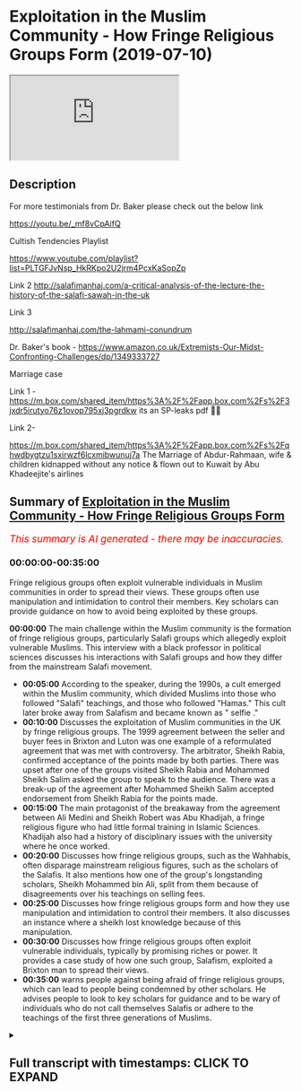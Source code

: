 # Exploitation in the Muslim Community -  How Fringe Religious Groups Form (2019-07-10)

<iframe loading='lazy' allow='autoplay' src='https://www.youtube.com/embed/MR4FfRtOACg'></iframe>

## Description

For more testimonials from Dr. Baker please check out the below link

<https://youtu.be/_mf8vCpAifQ>

Cultish Tendencies Playlist

<https://www.youtube.com/playlist?list=PLTGFJvNsp_HkRKpo2U2jrm4PcxKaSopZp>

Link 2
<http://salafimanhaj.com/a-critical-analysis-of-the-lecture-the-history-of-the-salafi-sawah-in-the-uk>

Link 3

<http://salafimanhaj.com/the-lahmami-conundrum>

Dr. Baker's book - <https://www.amazon.co.uk/Extremists-Our-Midst-Confronting-Challenges/dp/1349333727>

Marriage case

Link 1 - <https://m.box.com/shared_item/https%3A%2F%2Fapp.box.com%2Fs%2F3jxdr5irutyo76z1ovop795xj3pgrdkw>  its an SP-leaks pdf 👍🏾

Link 2-

<https://m.box.com/shared_item/https%3A%2F%2Fapp.box.com%2Fs%2Fqhwdbygtzu1sxirwzf6lcxmibwunuj7a>
The Marriage of Abdur-Rahmaan, wife & children kidnapped without any notice & flown out to Kuwait by Abu Khadeejite's airlines

## Summary of [Exploitation in the Muslim Community - How Fringe Religious Groups Form](https://www.youtube.com/watch?v=MR4FfRtOACg)

*<span style="color:red; font-size:125%">This summary is AI generated - there may be inaccuracies</span>. [](/)*

### <a onclick="modifyYTiframeseektime('0')">00:00:00-00:35:00</a>

Fringe religious groups often exploit vulnerable individuals in Muslim communities in order to spread their views. These groups often use manipulation and intimidation to control their members. Key scholars can provide guidance on how to avoid being exploited by these groups.

**<a onclick="modifyYTiframeseektime('0')">00:00:00</a>** The main challenge within the Muslim community is the formation of fringe religious groups, particularly Salafi groups which allegedly exploit vulnerable Muslims. This interview with a black professor in political sciences discusses his interactions with Salafi groups and how they differ from the mainstream Salafi movement.

* **<a onclick="modifyYTiframeseektime('300')">00:05:00</a>** According to the speaker, during the 1990s, a cult emerged within the Muslim community, which divided Muslims into those who followed "Salafi" teachings, and those who followed "Hamas." This cult later broke away from Salafism and became known as " selfie ."
* **<a onclick="modifyYTiframeseektime('600')">00:10:00</a>** Discusses the exploitation of Muslim communities in the UK by fringe religious groups. The 1999 agreement between the seller and buyer fees in Brixton and Luton was one example of a reformulated agreement that was met with controversy. The arbitrator, Sheikh Rabia, confirmed acceptance of the points made by both parties. There was upset after one of the groups visited Sheikh Rabia and Mohammed Sheikh Salim asked the group to speak to the audience. There was a break-up of the agreement after Mohammed Sheikh Salim accepted endorsement from Sheikh Rabia for the points made.
* **<a onclick="modifyYTiframeseektime('900')">00:15:00</a>** The main protagonist of the breakaway from the agreement between Ali Medini and Sheikh Robert was Abu Khadijah, a fringe religious figure who had little formal training in Islamic Sciences. Khadijah also had a history of disciplinary issues with the university where he once worked.
* **<a onclick="modifyYTiframeseektime('1200')">00:20:00</a>** Discusses how fringe religious groups, such as the Wahhabis, often disparage mainstream religious figures, such as the scholars of the Salafis. It also mentions how one of the group's longstanding scholars, Sheikh Mohammed bin Ali, split from them because of disagreements over his teachings on selling fees.
* **<a onclick="modifyYTiframeseektime('1500')">00:25:00</a>** Discusses how fringe religious groups form and how they use manipulation and intimidation to control their members. It also discusses an instance where a sheikh lost knowledge because of this manipulation.
* **<a onclick="modifyYTiframeseektime('1800')">00:30:00</a>** Discusses how fringe religious groups often exploit vulnerable individuals, typically by promising riches or power. It provides a case study of how one such group, Salafism, exploited a Brixton man to spread their views.
* **<a onclick="modifyYTiframeseektime('2100')">00:35:00</a>** warns people against being afraid of fringe religious groups, which can lead to people being condemned by other scholars. He advises people to look to key scholars for guidance and to be wary of individuals who do not call themselves Salafis or adhere to the teachings of the first three generations of Muslims.

<details><summary><h2>Full transcript with timestamps: CLICK TO EXPAND</h2></summary>

<a onclick="modifyYTiframeseektime('2')">0:00:02</a> assalamu aleikum wa rahmatullah wa  
<a onclick="modifyYTiframeseektime('4')">0:00:04</a> barakato  
<a onclick="modifyYTiframeseektime('7')">0:00:07</a> group Group ISM and sectarianism is one  
<a onclick="modifyYTiframeseektime('11')">0:00:11</a> of the main challenges within the Muslim  
<a onclick="modifyYTiframeseektime('13')">0:00:13</a> community the Quran says what awesome  
<a onclick="modifyYTiframeseektime('16')">0:00:16</a> will be happened in Lehi Jemmy annual a  
<a onclick="modifyYTiframeseektime('18')">0:00:18</a> tough arauco hold tight to the Rope of  
<a onclick="modifyYTiframeseektime('21')">0:00:21</a> Allah and do not become disunited one of  
<a onclick="modifyYTiframeseektime('26')">0:00:26</a> the main groups that facilitates a  
<a onclick="modifyYTiframeseektime('32')">0:00:32</a> disunity is the Salafi publications this  
<a onclick="modifyYTiframeseektime('37')">0:00:37</a> is at least the allegation we'll be  
<a onclick="modifyYTiframeseektime('39')">0:00:39</a> talking about this and more things which  
<a onclick="modifyYTiframeseektime('42')">0:00:42</a> are quite severe today with dr. Hopp  
<a onclick="modifyYTiframeseektime('46')">0:00:46</a> Quebec Abdul Haq Baker dr. Abdul Haq  
<a onclick="modifyYTiframeseektime('50')">0:00:50</a> Baker is a professor in political  
<a onclick="modifyYTiframeseektime('52')">0:00:52</a> sciences who has published a book on  
<a onclick="modifyYTiframeseektime('56')">0:00:56</a> extremism and is notable in the  
<a onclick="modifyYTiframeseektime('60')">0:01:00</a> community he will be shedding light on  
<a onclick="modifyYTiframeseektime('63')">0:01:03</a> his interactions with this group the  
<a onclick="modifyYTiframeseektime('66')">0:01:06</a> subgroup that claim to be Salafi and as  
<a onclick="modifyYTiframeseektime('69')">0:01:09</a> a result of that claim consider other  
<a onclick="modifyYTiframeseektime('74')">0:01:14</a> people other Muslims to be innovators  
<a onclick="modifyYTiframeseektime('76')">0:01:16</a> and treat them with a high level of  
<a onclick="modifyYTiframeseektime('78')">0:01:18</a> disrespect what will be unraveled in  
<a onclick="modifyYTiframeseektime('81')">0:01:21</a> this discussion is some frankly quite  
<a onclick="modifyYTiframeseektime('87')">0:01:27</a> hard claims that are made against this  
<a onclick="modifyYTiframeseektime('90')">0:01:30</a> group regarding how they interact with  
<a onclick="modifyYTiframeseektime('94')">0:01:34</a> not only Muslim people generally but  
<a onclick="modifyYTiframeseektime('97')">0:01:37</a> that how they may be exploiting certain  
<a onclick="modifyYTiframeseektime('100')">0:01:40</a> vulnerable Muslims in the community  
<a onclick="modifyYTiframeseektime('102')">0:01:42</a> including women it's important that  
<a onclick="modifyYTiframeseektime('105')">0:01:45</a> Muslims and non-muslims alike are aware  
<a onclick="modifyYTiframeseektime('107')">0:01:47</a> of this not only because it shows that  
<a onclick="modifyYTiframeseektime('110')">0:01:50</a> were being self reflective in a greater  
<a onclick="modifyYTiframeseektime('112')">0:01:52</a> Muslim community sense but because  
<a onclick="modifyYTiframeseektime('115')">0:01:55</a> people do need to be warned against the  
<a onclick="modifyYTiframeseektime('117')">0:01:57</a> excesses and the exploitative practices  
<a onclick="modifyYTiframeseektime('122')">0:02:02</a> of such group members for this reason  
<a onclick="modifyYTiframeseektime('127')">0:02:07</a> this interview with a black Baker where  
<a onclick="modifyYTiframeseektime('129')">0:02:09</a> he attempts to actually provide  
<a onclick="modifyYTiframeseektime('130')">0:02:10</a> evidences which will be providing the  
<a onclick="modifyYTiframeseektime('132')">0:02:12</a> disc  
<a onclick="modifyYTiframeseektime('133')">0:02:13</a> books is an important one for UK Muslims  
<a onclick="modifyYTiframeseektime('136')">0:02:16</a> and Salafis in particular who interact  
<a onclick="modifyYTiframeseektime('140')">0:02:20</a> with other selfies and might be at risk  
<a onclick="modifyYTiframeseektime('141')">0:02:21</a> of potential harm from both an  
<a onclick="modifyYTiframeseektime('144')">0:02:24</a> ideological perspective and from on a  
<a onclick="modifyYTiframeseektime('148')">0:02:28</a> pragmatic level so we'll go straight  
<a onclick="modifyYTiframeseektime('156')">0:02:36</a> into the interview and I want you to  
<a onclick="modifyYTiframeseektime('159')">0:02:39</a> your own words describe what Salafism or  
<a onclick="modifyYTiframeseektime('161')">0:02:41</a> sell a few Dowell what does it mean to  
<a onclick="modifyYTiframeseektime('163')">0:02:43</a> you salaphi Dow means referring to the  
<a onclick="modifyYTiframeseektime('168')">0:02:48</a> illustrious times of death to harbor the  
<a onclick="modifyYTiframeseektime('170')">0:02:50</a> Sahaba companions of the profits of the  
<a onclick="modifyYTiframeseektime('172')">0:02:52</a> Lycian and the succeeding two  
<a onclick="modifyYTiframeseektime('174')">0:02:54</a> generations because if these were the  
<a onclick="modifyYTiframeseektime('177')">0:02:57</a> errors that were attested to by the  
<a onclick="modifyYTiframeseektime('178')">0:02:58</a> promises that must be in the best  
<a onclick="modifyYTiframeseektime('180')">0:03:00</a> so salafiyyah salafism references that  
<a onclick="modifyYTiframeseektime('184')">0:03:04</a> and authenticity that emanates from that  
<a onclick="modifyYTiframeseektime('187')">0:03:07</a> particular period as well as the  
<a onclick="modifyYTiframeseektime('189')">0:03:09</a> methodology in disseminating  
<a onclick="modifyYTiframeseektime('191')">0:03:11</a> understanding and contextualizing the  
<a onclick="modifyYTiframeseektime('194')">0:03:14</a> practice of Islam right so now what  
<a onclick="modifyYTiframeseektime('198')">0:03:18</a> people find is that a lot of people call  
<a onclick="modifyYTiframeseektime('201')">0:03:21</a> themselves Salafi and they ascribed  
<a onclick="modifyYTiframeseektime('203')">0:03:23</a> particular groups and sects in your  
<a onclick="modifyYTiframeseektime('205')">0:03:25</a> understanding is this what you make of  
<a onclick="modifyYTiframeseektime('207')">0:03:27</a> Salafism will sell a few down no because  
<a onclick="modifyYTiframeseektime('210')">0:03:30</a> Salafi Dawa salafism is not a set or a  
<a onclick="modifyYTiframeseektime('214')">0:03:34</a> group contrary to common academic  
<a onclick="modifyYTiframeseektime('219')">0:03:39</a> perspectives are being put out  
<a onclick="modifyYTiframeseektime('221')">0:03:41</a> concerning it there is no group in the  
<a onclick="modifyYTiframeseektime('224')">0:03:44</a> sense that you have to belong and have  
<a onclick="modifyYTiframeseektime('225')">0:03:45</a> membership to an organisation the  
<a onclick="modifyYTiframeseektime('228')">0:03:48</a> description to the seller and not only  
<a onclick="modifyYTiframeseektime('230')">0:03:50</a> the description just lip service but in  
<a onclick="modifyYTiframeseektime('232')">0:03:52</a> your character in your application in  
<a onclick="modifyYTiframeseektime('235')">0:03:55</a> your approach in your interaction in  
<a onclick="modifyYTiframeseektime('237')">0:03:57</a> Deen and dunya these are the elements  
<a onclick="modifyYTiframeseektime('240')">0:04:00</a> that showed that that ascription is  
<a onclick="modifyYTiframeseektime('242')">0:04:02</a> actually being embodied by that  
<a onclick="modifyYTiframeseektime('244')">0:04:04</a> particular individual right so now I'm  
<a onclick="modifyYTiframeseektime('247')">0:04:07</a> coming more into like the UK context and  
<a onclick="modifyYTiframeseektime('250')">0:04:10</a> the Dower that has been done in the UK  
<a onclick="modifyYTiframeseektime('252')">0:04:12</a> the propagation of islam through a  
<a onclick="modifyYTiframeseektime('254')">0:04:14</a> Salafi lens if you like my question now  
<a onclick="modifyYTiframeseektime('257')">0:04:17</a> is with your interaction with different  
<a onclick="modifyYTiframeseektime('259')">0:04:19</a> Salafi groups well you found generally  
<a onclick="modifyYTiframeseektime('261')">0:04:21</a> to be the case in terms of groupers and  
<a onclick="modifyYTiframeseektime('263')">0:04:23</a> insects  
<a onclick="modifyYTiframeseektime('265')">0:04:25</a> up until a particular point in the  
<a onclick="modifyYTiframeseektime('268')">0:04:28</a> nineties when I could be gangs in 1990  
<a onclick="modifyYTiframeseektime('271')">0:04:31</a> up to the mid 90s there was uniformity  
<a onclick="modifyYTiframeseektime('274')">0:04:34</a> and there was one main organization Jim  
<a onclick="modifyYTiframeseektime('277')">0:04:37</a> asked a mechanic moujik Minh had a Sunna  
<a onclick="modifyYTiframeseektime('279')">0:04:39</a> which was consolidating the body of  
<a onclick="modifyYTiframeseektime('282')">0:04:42</a> Muslims in a sense in his in his own way  
<a onclick="modifyYTiframeseektime('284')">0:04:44</a> it was a hit and we gradually moved away  
<a onclick="modifyYTiframeseektime('287')">0:04:47</a> from that but there was unity on the on  
<a onclick="modifyYTiframeseektime('290')">0:04:50</a> the whole with the Muslims and the Dow  
<a onclick="modifyYTiframeseektime('292')">0:04:52</a> art was being spread engaging across  
<a onclick="modifyYTiframeseektime('295')">0:04:55</a> universities with the wider Muslim  
<a onclick="modifyYTiframeseektime('296')">0:04:56</a> populace and people genuinely liked the  
<a onclick="modifyYTiframeseektime('300')">0:05:00</a> message of Sophia and the behavior of  
<a onclick="modifyYTiframeseektime('302')">0:05:02</a> the selfies at that time there was that  
<a onclick="modifyYTiframeseektime('304')">0:05:04</a> excessiveness to an extent but we were  
<a onclick="modifyYTiframeseektime('306')">0:05:06</a> out looking and embracing that changed  
<a onclick="modifyYTiframeseektime('310')">0:05:10</a> when we saw I will say in the West for  
<a onclick="modifyYTiframeseektime('313')">0:05:13</a> the first time the emergence of a cult  
<a onclick="modifyYTiframeseektime('315')">0:05:15</a> so what is this cult would you link it  
<a onclick="modifyYTiframeseektime('318')">0:05:18</a> directly with the silicon publications  
<a onclick="modifyYTiframeseektime('320')">0:05:20</a> and what would you say this actually  
<a onclick="modifyYTiframeseektime('323')">0:05:23</a> this division took place this division  
<a onclick="modifyYTiframeseektime('327')">0:05:27</a> is very good and putting in question it  
<a onclick="modifyYTiframeseektime('329')">0:05:29</a> refers to sell a few publications who  
<a onclick="modifyYTiframeseektime('332')">0:05:32</a> emerged on the 8th at the end of the  
<a onclick="modifyYTiframeseektime('335')">0:05:35</a> fracturing of Jameson the members of Jim  
<a onclick="modifyYTiframeseektime('337')">0:05:37</a> Adler and I would say personally a key  
<a onclick="modifyYTiframeseektime('340')">0:05:40</a> proponent and a key  
<a onclick="modifyYTiframeseektime('343')">0:05:43</a> I'd say aspect of that emergence was to  
<a onclick="modifyYTiframeseektime('346')">0:05:46</a> do with an individual who then joined  
<a onclick="modifyYTiframeseektime('348')">0:05:48</a> the ranks of the Salafis of the wire  
<a onclick="modifyYTiframeseektime('351')">0:05:51</a> Allah Hubble Khadijah hmm  
<a onclick="modifyYTiframeseektime('353')">0:05:53</a> and towards the end of 95 and especially  
<a onclick="modifyYTiframeseektime('356')">0:05:56</a> in 1996 we saw movements and read  
<a onclick="modifyYTiframeseektime('360')">0:06:00</a> consolidation of some of the former  
<a onclick="modifyYTiframeseektime('362')">0:06:02</a> members of Hamas around and behind Apple  
<a onclick="modifyYTiframeseektime('365')">0:06:05</a> Khadija and this was something  
<a onclick="modifyYTiframeseektime('367')">0:06:07</a> surprising because I didn't know where  
<a onclick="modifyYTiframeseektime('369')">0:06:09</a> he came from many of us didn't know  
<a onclick="modifyYTiframeseektime('371')">0:06:11</a> where he emanated from he wasn't on  
<a onclick="modifyYTiframeseektime('372')">0:06:12</a> Serafina or even existing as a selfie in  
<a onclick="modifyYTiframeseektime('375')">0:06:15</a> the early part of the 90s as we were  
<a onclick="modifyYTiframeseektime('377')">0:06:17</a> writing and the further wouldn't sell if  
<a onclick="modifyYTiframeseektime('379')">0:06:19</a> he publications in the initial stage  
<a onclick="modifyYTiframeseektime('381')">0:06:21</a> they called themselves ASIS  
<a onclick="modifyYTiframeseektime('382')">0:06:22</a> well that's contrary to what he says in  
<a onclick="modifyYTiframeseektime('384')">0:06:24</a> one voice not that we've picked up from  
<a onclick="modifyYTiframeseektime('386')">0:06:26</a> him online where he says that he was  
<a onclick="modifyYTiframeseektime('388')">0:06:28</a> maybe upon Salafi own his own words from  
<a onclick="modifyYTiframeseektime('391')">0:06:31</a> the earth from the late 80s early 90s  
<a onclick="modifyYTiframeseektime('394')">0:06:34</a> all that footage that you you picked up  
<a onclick="modifyYTiframeseektime('396')">0:06:36</a> he claimed that he was Salafi from 1988  
<a onclick="modifyYTiframeseektime('399')">0:06:39</a> and that he was learning from students  
<a onclick="modifyYTiframeseektime('401')">0:06:41</a> of knowledge who were going to the  
<a onclick="modifyYTiframeseektime('403')">0:06:43</a> scholars I will say categorically that's  
<a onclick="modifyYTiframeseektime('406')">0:06:46</a> a lie in 1992-1993 his brother  
<a onclick="modifyYTiframeseektime('411')">0:06:51</a> approached a balloon Tasya the head  
<a onclick="modifyYTiframeseektime('413')">0:06:53</a> optimist asked him if some brothers  
<a onclick="modifyYTiframeseektime('417')">0:06:57</a> could give dower to his brother Abu  
<a onclick="modifyYTiframeseektime('419')">0:06:59</a> Khadijah after white because he was on  
<a onclick="modifyYTiframeseektime('422')">0:07:02</a> the quote jihadi wipe following what was  
<a onclick="modifyYTiframeseektime('425')">0:07:05</a> taking place in Bosnia what does that  
<a onclick="modifyYTiframeseektime('427')">0:07:07</a> mean exactly what did you did you see  
<a onclick="modifyYTiframeseektime('428')">0:07:08</a> any kind of extremism  
<a onclick="modifyYTiframeseektime('430')">0:07:10</a> well for the understanding that the  
<a onclick="modifyYTiframeseektime('433')">0:07:13</a> jihadi bride was one of attack Theory  
<a onclick="modifyYTiframeseektime('435')">0:07:15</a> karate boy and it was his brother and  
<a onclick="modifyYTiframeseektime('437')">0:07:17</a> brought that to the individuals and I  
<a onclick="modifyYTiframeseektime('440')">0:07:20</a> know individuals who went and gave him  
<a onclick="modifyYTiframeseektime('442')">0:07:22</a> dower they've communicated with me  
<a onclick="modifyYTiframeseektime('444')">0:07:24</a> directly  
<a onclick="modifyYTiframeseektime('444')">0:07:24</a> we were amongst that group who  
<a onclick="modifyYTiframeseektime('447')">0:07:27</a> communicated with him gave him dower and  
<a onclick="modifyYTiframeseektime('449')">0:07:29</a> then he started coming to the Salafi way  
<a onclick="modifyYTiframeseektime('451')">0:07:31</a> right and so his breaking away from the  
<a onclick="modifyYTiframeseektime('456')">0:07:36</a> main body of Saladin as it were and  
<a onclick="modifyYTiframeseektime('458')">0:07:38</a> making his own group up and actually  
<a onclick="modifyYTiframeseektime('461')">0:07:41</a> sign up as a company changing into a  
<a onclick="modifyYTiframeseektime('463')">0:07:43</a> charity getting funds from government  
<a onclick="modifyYTiframeseektime('466')">0:07:46</a> getting funds from the general public  
<a onclick="modifyYTiframeseektime('467')">0:07:47</a> you're saying that was a pivotal turning  
<a onclick="modifyYTiframeseektime('470')">0:07:50</a> point and 1996 was a year yes you can  
<a onclick="modifyYTiframeseektime('472')">0:07:52</a> report with the Oasis conference in what  
<a onclick="modifyYTiframeseektime('474')">0:07:54</a> they did is most of the known speakers  
<a onclick="modifyYTiframeseektime('477')">0:07:57</a> from selfie earn groups sensitive group  
<a onclick="modifyYTiframeseektime('480')">0:08:00</a> Hamas including sheiks of paper they  
<a onclick="modifyYTiframeseektime('483')">0:08:03</a> produce a paper Sonya they put all our  
<a onclick="modifyYTiframeseektime('486')">0:08:06</a> names on a poster saying there was going  
<a onclick="modifyYTiframeseektime('488')">0:08:08</a> to be a conference we'll put this poster  
<a onclick="modifyYTiframeseektime('490')">0:08:10</a> ah yes it's all put the poster in the  
<a onclick="modifyYTiframeseektime('494')">0:08:14</a> description box and or you'll be seeing  
<a onclick="modifyYTiframeseektime('496')">0:08:16</a> it here and what's interesting about  
<a onclick="modifyYTiframeseektime('497')">0:08:17</a> that I poster when you look at the  
<a onclick="modifyYTiframeseektime('499')">0:08:19</a> lineup there are two columns and you'll  
<a onclick="modifyYTiframeseektime('501')">0:08:21</a> see the - why the sheiks our home yeah  
<a onclick="modifyYTiframeseektime('503')">0:08:23</a> so much Nicholas I'm happy going down  
<a onclick="modifyYTiframeseektime('506')">0:08:26</a> after Rahim green individuals like this  
<a onclick="modifyYTiframeseektime('508')">0:08:28</a> will saw my house I'm from Queens now  
<a onclick="modifyYTiframeseektime('510')">0:08:30</a> all Quilliam the next column started  
<a onclick="modifyYTiframeseektime('512')">0:08:32</a> with my name at the top but and you'll  
<a onclick="modifyYTiframeseektime('513')">0:08:33</a> see the Abba Khadijah and I'm get Rafiq  
<a onclick="modifyYTiframeseektime('517')">0:08:37</a> were further down on the second column  
<a onclick="modifyYTiframeseektime('519')">0:08:39</a> indicative of their significance I know  
<a onclick="modifyYTiframeseektime('523')">0:08:43</a> this was in feigning piety to to try  
<a onclick="modifyYTiframeseektime('526')">0:08:46</a> shall we  
<a onclick="modifyYTiframeseektime('527')">0:08:47</a> we caught my name's at the top because  
<a onclick="modifyYTiframeseektime('528')">0:08:48</a> we're not so renowned alumnus to our to  
<a onclick="modifyYTiframeseektime('530')">0:08:50</a> that particular time but your name was  
<a onclick="modifyYTiframeseektime('532')">0:08:52</a> on this as well my name was on the  
<a onclick="modifyYTiframeseektime('534')">0:08:54</a> beginning of the second contract so they  
<a onclick="modifyYTiframeseektime('537')">0:08:57</a> didn't tell me about this they didn't  
<a onclick="modifyYTiframeseektime('539')">0:08:59</a> notify a number of you so you can your  
<a onclick="modifyYTiframeseektime('540')">0:09:00</a> name was on it I mean you don't nobody  
<a onclick="modifyYTiframeseektime('542')">0:09:02</a> know about it when I saw this I  
<a onclick="modifyYTiframeseektime('544')">0:09:04</a> considered it as many of my colleagues  
<a onclick="modifyYTiframeseektime('545')">0:09:05</a> in Brixton this was a Power Move that  
<a onclick="modifyYTiframeseektime('548')">0:09:08</a> they were making you soon claimed  
<a onclick="modifyYTiframeseektime('550')">0:09:10</a> ascendancy and I said I will not even  
<a onclick="modifyYTiframeseektime('552')">0:09:12</a> attend the conference what you're  
<a onclick="modifyYTiframeseektime('553')">0:09:13</a> effectively saying is that they tried to  
<a onclick="modifyYTiframeseektime('555')">0:09:15</a> grab market share from the seller for  
<a onclick="modifyYTiframeseektime('557')">0:09:17</a> community yes to get everyone from all  
<a onclick="modifyYTiframeseektime('560')">0:09:20</a> these other yes right to come to their  
<a onclick="modifyYTiframeseektime('564')">0:09:24</a> group and so that they can kind of break  
<a onclick="modifyYTiframeseektime('566')">0:09:26</a> away with them yes and this is the thing  
<a onclick="modifyYTiframeseektime('568')">0:09:28</a> it's interesting you use the term  
<a onclick="modifyYTiframeseektime('570')">0:09:30</a> breakaway because there you have since  
<a onclick="modifyYTiframeseektime('572')">0:09:32</a> that time until now light to the  
<a onclick="modifyYTiframeseektime('575')">0:09:35</a> scholars saying the individuals are  
<a onclick="modifyYTiframeseektime('578')">0:09:38</a> attacking the seller fees then and are  
<a onclick="modifyYTiframeseektime('580')">0:09:40</a> breaking away and splitting from them  
<a onclick="modifyYTiframeseektime('582')">0:09:42</a> when the actuality as you proceed down  
<a onclick="modifyYTiframeseektime('585')">0:09:45</a> the years and the evidence has been  
<a onclick="modifyYTiframeseektime('587')">0:09:47</a> produced by myself and some of my own  
<a onclick="modifyYTiframeseektime('589')">0:09:49</a> podcasting and such like you'll see that  
<a onclick="modifyYTiframeseektime('592')">0:09:52</a> while the name of the clock Chronicles  
<a onclick="modifyYTiframeseektime('595')">0:09:55</a> of UK Salafism right and then the more  
<a onclick="modifyYTiframeseektime('597')">0:09:57</a> specific documented things that I've  
<a onclick="modifyYTiframeseektime('599')">0:09:59</a> been doing for about two years now  
<a onclick="modifyYTiframeseektime('600')">0:10:00</a> cultures tendencies so they'll be in the  
<a onclick="modifyYTiframeseektime('603')">0:10:03</a> description box for those who won't  
<a onclick="modifyYTiframeseektime('604')">0:10:04</a> watch and in those you'll see the  
<a onclick="modifyYTiframeseektime('607')">0:10:07</a> breaking of agreements which they  
<a onclick="modifyYTiframeseektime('608')">0:10:08</a> accused others off but it was them who  
<a onclick="modifyYTiframeseektime('610')">0:10:10</a> continually did not and consistently did  
<a onclick="modifyYTiframeseektime('613')">0:10:13</a> not adhere to agreement  
<a onclick="modifyYTiframeseektime('615')">0:10:15</a> what sort of weight on them is there any  
<a onclick="modifyYTiframeseektime('617')">0:10:17</a> evidence of that yes so for example one  
<a onclick="modifyYTiframeseektime('620')">0:10:20</a> of this one of the agreements that was  
<a onclick="modifyYTiframeseektime('622')">0:10:22</a> quite public was the one in 1999 yes  
<a onclick="modifyYTiframeseektime('625')">0:10:25</a> between the seller the seller fees in  
<a onclick="modifyYTiframeseektime('629')">0:10:29</a> Brixton and Luton on the one hand and  
<a onclick="modifyYTiframeseektime('631')">0:10:31</a> then you had those in Birmingham and a  
<a onclick="modifyYTiframeseektime('634')">0:10:34</a> model B personality was was there as one  
<a onclick="modifyYTiframeseektime('638')">0:10:38</a> of the the arbitrator as you can see all  
<a onclick="modifyYTiframeseektime('639')">0:10:39</a> the judges could you tell us a little  
<a onclick="modifyYTiframeseektime('641')">0:10:41</a> bit more about that agreement what  
<a onclick="modifyYTiframeseektime('643')">0:10:43</a> happened that how how was that kind of  
<a onclick="modifyYTiframeseektime('645')">0:10:45</a> reformulated utter right very very good  
<a onclick="modifyYTiframeseektime('648')">0:10:48</a> question in 1999 a Bahasa and mattre be  
<a onclick="modifyYTiframeseektime('653')">0:10:53</a> assumed a man he was called and  
<a onclick="modifyYTiframeseektime('656')">0:10:56</a> Matra because at Newton Yemen he became  
<a onclick="modifyYTiframeseektime('659')">0:10:59</a> very well known due to a sitting that he  
<a onclick="modifyYTiframeseektime('661')">0:11:01</a> had with check out of an Amish a fella  
<a onclick="modifyYTiframeseektime('664')">0:11:04</a> banging at the time now there was  
<a onclick="modifyYTiframeseektime('666')">0:11:06</a> excitement about the level of knowledge  
<a onclick="modifyYTiframeseektime('667')">0:11:07</a> that they were hearing in the industry  
<a onclick="modifyYTiframeseektime('669')">0:11:09</a> sex and it was being translated to us so  
<a onclick="modifyYTiframeseektime('671')">0:11:11</a> he was invited to the UK we invited into  
<a onclick="modifyYTiframeseektime('674')">0:11:14</a> a return to in conference in Brixton and  
<a onclick="modifyYTiframeseektime('676')">0:11:16</a> he accepted their own invitation when he  
<a onclick="modifyYTiframeseektime('680')">0:11:20</a> came to the masculine we were ready to  
<a onclick="modifyYTiframeseektime('682')">0:11:22</a> explain the program we received a phone  
<a onclick="modifyYTiframeseektime('685')">0:11:25</a> call from a mother ship who was a Medina  
<a onclick="modifyYTiframeseektime('688')">0:11:28</a> student and Farouk since passed away  
<a onclick="modifyYTiframeseektime('692')">0:11:32</a> Rome a lot from East London they  
<a onclick="modifyYTiframeseektime('694')">0:11:34</a> insisted on coming the seniors ship they  
<a onclick="modifyYTiframeseektime('697')">0:11:37</a> came in to visit the the Sheikh and we  
<a onclick="modifyYTiframeseektime('699')">0:11:39</a> were like they gatecrash them for in the  
<a onclick="modifyYTiframeseektime('700')">0:11:40</a> Sheikh said no I'm your guest let me see  
<a onclick="modifyYTiframeseektime('702')">0:11:42</a> who I want to see and they came in a  
<a onclick="modifyYTiframeseektime('704')">0:11:44</a> very pompous letter we are from self few  
<a onclick="modifyYTiframeseektime('706')">0:11:46</a> publications we want to sit with you to  
<a onclick="modifyYTiframeseektime('708')">0:11:48</a> ask if you will arbitrate in a matter  
<a onclick="modifyYTiframeseektime('710')">0:11:50</a> that dispute we have between Newton I  
<a onclick="modifyYTiframeseektime('713')">0:11:53</a> didn't mention us between Birmingham and  
<a onclick="modifyYTiframeseektime('714')">0:11:54</a> Newton and they start their letter  
<a onclick="modifyYTiframeseektime('716')">0:11:56</a> started words of praise from de Scarlett  
<a onclick="modifyYTiframeseektime('718')">0:11:58</a> Escada discard that's why I say pompous  
<a onclick="modifyYTiframeseektime('720')">0:12:00</a> Allen haff then agreed and said he will  
<a onclick="modifyYTiframeseektime('724')">0:12:04</a> sit and preside over that affair they  
<a onclick="modifyYTiframeseektime('727')">0:12:07</a> should bring their evidences he made  
<a onclick="modifyYTiframeseektime('729')">0:12:09</a> time for them he changed the whole  
<a onclick="modifyYTiframeseektime('730')">0:12:10</a> program with the conference and we were  
<a onclick="modifyYTiframeseektime('731')">0:12:11</a> bit disheartened about that and when he  
<a onclick="modifyYTiframeseektime('733')">0:12:13</a> listened to Luton he said I see Brixton  
<a onclick="modifyYTiframeseektime('736')">0:12:16</a> as having similar grievances you haven't  
<a onclick="modifyYTiframeseektime('738')">0:12:18</a> complained but you are closer to Luton  
<a onclick="modifyYTiframeseektime('740')">0:12:20</a> new to a one-party  
<a onclick="modifyYTiframeseektime('741')">0:12:21</a> Birmingham or another party after  
<a onclick="modifyYTiframeseektime('744')">0:12:24</a> process of arbitration getting to the  
<a onclick="modifyYTiframeseektime('745')">0:12:25</a> point he sat and he gave  
<a onclick="modifyYTiframeseektime('748')">0:12:28</a> he's decisive ruling on the affair wave  
<a onclick="modifyYTiframeseektime('752')">0:12:32</a> shakes an American ally and doctor  
<a onclick="modifyYTiframeseektime('754')">0:12:34</a> Giovanni was there with him and they  
<a onclick="modifyYTiframeseektime('755')">0:12:35</a> were 26 I believe points and they gave  
<a onclick="modifyYTiframeseektime('758')">0:12:38</a> those points but then they contacted  
<a onclick="modifyYTiframeseektime('760')">0:12:40</a> Sheikh Rabia and said we want you to  
<a onclick="modifyYTiframeseektime('763')">0:12:43</a> read these points about mathematically  
<a onclick="modifyYTiframeseektime('765')">0:12:45</a> we wanted you to read these points and  
<a onclick="modifyYTiframeseektime('768')">0:12:48</a> confirm whether you find them acceptable  
<a onclick="modifyYTiframeseektime('770')">0:12:50</a> and you agree with them you have any  
<a onclick="modifyYTiframeseektime('772')">0:12:52</a> evidence for this I have the original  
<a onclick="modifyYTiframeseektime('774')">0:12:54</a> agreement Arabic I have the translation  
<a onclick="modifyYTiframeseektime('776')">0:12:56</a> from dr. G Bailey and I have the audio  
<a onclick="modifyYTiframeseektime('778')">0:12:58</a> when Sheikh when when abu hassun  
<a onclick="modifyYTiframeseektime('781')">0:13:01</a> sat and read out the points with both  
<a onclick="modifyYTiframeseektime('783')">0:13:03</a> parties gathered at that time so I'll  
<a onclick="modifyYTiframeseektime('786')">0:13:06</a> put on the description course  
<a onclick="modifyYTiframeseektime('787')">0:13:07</a> Arabic in English yes and if you want  
<a onclick="modifyYTiframeseektime('789')">0:13:09</a> the audio it's quite grainy but you can  
<a onclick="modifyYTiframeseektime('791')">0:13:11</a> still hear our model has some speaking  
<a onclick="modifyYTiframeseektime('793')">0:13:13</a> at that time is it's coincidental  
<a onclick="modifyYTiframeseektime('796')">0:13:16</a> because on that day and I don't say this  
<a onclick="modifyYTiframeseektime('799')">0:13:19</a> such is the cowardice of these  
<a onclick="modifyYTiframeseektime('801')">0:13:21</a> individuals our Khadija had excused  
<a onclick="modifyYTiframeseektime('803')">0:13:23</a> himself and I believe he generally  
<a onclick="modifyYTiframeseektime('805')">0:13:25</a> genuinely was travelling to Kuwait to  
<a onclick="modifyYTiframeseektime('807')">0:13:27</a> see our Ana's but he'd written to or  
<a onclick="modifyYTiframeseektime('809')">0:13:29</a> given a message to other Hasan to say  
<a onclick="modifyYTiframeseektime('812')">0:13:32</a> that he does you will not be there but  
<a onclick="modifyYTiframeseektime('814')">0:13:34</a> he will abide by whatever agreement was  
<a onclick="modifyYTiframeseektime('817')">0:13:37</a> there and I would have sent fainted that  
<a onclick="modifyYTiframeseektime('819')">0:13:39</a> Joaquin was there Mirada desert yeah I'm  
<a onclick="modifyYTiframeseektime('822')">0:13:42</a> a bishop so what happened now when they  
<a onclick="modifyYTiframeseektime('825')">0:13:45</a> wrote the agreement they fasted to shake  
<a onclick="modifyYTiframeseektime('828')">0:13:48</a> Rabia he was on the phone I left the  
<a onclick="modifyYTiframeseektime('831')">0:13:51</a> Brixton office cuz we couldn't receive  
<a onclick="modifyYTiframeseektime('832')">0:13:52</a> faxes we could send faxes and I went to  
<a onclick="modifyYTiframeseektime('835')">0:13:55</a> the highroad there was a Muslim hardware  
<a onclick="modifyYTiframeseektime('838')">0:13:58</a> store for spunky I called the brothers  
<a onclick="modifyYTiframeseektime('840')">0:14:00</a> I'm coming with giving you a number for  
<a onclick="modifyYTiframeseektime('842')">0:14:02</a> fat shake Rodney's Denise ending effects  
<a onclick="modifyYTiframeseektime('844')">0:14:04</a> I received a fax personally I don't  
<a onclick="modifyYTiframeseektime('847')">0:14:07</a> speak Arabic so I can't say what was in  
<a onclick="modifyYTiframeseektime('848')">0:14:08</a> there and everything I walked back  
<a onclick="modifyYTiframeseektime('849')">0:14:09</a> handed it to Hassan Sheikh see me it was  
<a onclick="modifyYTiframeseektime('853')">0:14:13</a> still on the fun to shake regret then  
<a onclick="modifyYTiframeseektime('856')">0:14:16</a> they break it up and it was they confirm  
<a onclick="modifyYTiframeseektime('858')">0:14:18</a> the shake foot rub he confirmed his  
<a onclick="modifyYTiframeseektime('859')">0:14:19</a> endorsement and acceptance and yummier  
<a onclick="modifyYTiframeseektime('862')">0:14:22</a> that's their shake Robbie's original  
<a onclick="modifyYTiframeseektime('864')">0:14:24</a> handwritten note with his signatures as  
<a onclick="modifyYTiframeseektime('867')">0:14:27</a> well and what happened thereafter  
<a onclick="modifyYTiframeseektime('870')">0:14:30</a> clearly there was upset by one sight  
<a onclick="modifyYTiframeseektime('876')">0:14:36</a> bourbon in sight and after Mohammed  
<a onclick="modifyYTiframeseektime('880')">0:14:40</a> Sheikh Salim asked us to come out to the  
<a onclick="modifyYTiframeseektime('882')">0:14:42</a> conference audience and give a few words  
<a onclick="modifyYTiframeseektime('885')">0:14:45</a> to say that in general words were given  
<a onclick="modifyYTiframeseektime('887')">0:14:47</a> about slaw and coming together with  
<a onclick="modifyYTiframeseektime('889')">0:14:49</a> brothers beloved aims I've got that  
<a onclick="modifyYTiframeseektime('891')">0:14:51</a> cassette as well if you want me to send  
<a onclick="modifyYTiframeseektime('892')">0:14:52</a> giving you that everyone spoke but they  
<a onclick="modifyYTiframeseektime('894')">0:14:54</a> shortly afterwards we heard about Mirada  
<a onclick="modifyYTiframeseektime('896')">0:14:56</a> chapters Josiah was one of it was one of  
<a onclick="modifyYTiframeseektime('899')">0:14:59</a> them from Manchester who they likened to  
<a onclick="modifyYTiframeseektime('901')">0:15:01</a> that Ali Medini of the UK this is what  
<a onclick="modifyYTiframeseektime('905')">0:15:05</a> they said about him it was fine but he  
<a onclick="modifyYTiframeseektime('906')">0:15:06</a> was written off shortly afterwards by  
<a onclick="modifyYTiframeseektime('908')">0:15:08</a> them as well and he went to Saudi and he  
<a onclick="modifyYTiframeseektime('911')">0:15:11</a> met sheikh Robert and basically it was  
<a onclick="modifyYTiframeseektime('914')">0:15:14</a> the process of then undoing the  
<a onclick="modifyYTiframeseektime('916')">0:15:16</a> agreement and to our surprise Sheikh  
<a onclick="modifyYTiframeseektime('919')">0:15:19</a> Robby reneged  
<a onclick="modifyYTiframeseektime('920')">0:15:20</a> and canceled his endorsement of the  
<a onclick="modifyYTiframeseektime('923')">0:15:23</a> agreement all of this yeah I saw him  
<a onclick="modifyYTiframeseektime('926')">0:15:26</a> when you saw that we were very surprised  
<a onclick="modifyYTiframeseektime('928')">0:15:28</a> jordania shook of a surprise but because  
<a onclick="modifyYTiframeseektime('931')">0:15:31</a> he this was the for us he had the  
<a onclick="modifyYTiframeseektime('933')">0:15:33</a> ability to do that yes because everyone  
<a onclick="modifyYTiframeseektime('936')">0:15:36</a> would look to shake Robbie over these  
<a onclick="modifyYTiframeseektime('938')">0:15:38</a> Affairs and the Jordanians were close to  
<a onclick="modifyYTiframeseektime('941')">0:15:41</a> shake Robbie at the time as well so when  
<a onclick="modifyYTiframeseektime('943')">0:15:43</a> we saw this we thought we know we've had  
<a onclick="modifyYTiframeseektime('946')">0:15:46</a> any choice but to say we are no longer  
<a onclick="modifyYTiframeseektime('948')">0:15:48</a> with this agreement but until this day  
<a onclick="modifyYTiframeseektime('951')">0:15:51</a> now and probably after this recording  
<a onclick="modifyYTiframeseektime('954')">0:15:54</a> and interview with yourself we may have  
<a onclick="modifyYTiframeseektime('957')">0:15:57</a> angiography doctor and let the feet  
<a onclick="modifyYTiframeseektime('959')">0:15:59</a> coming back with these pages of  
<a onclick="modifyYTiframeseektime('961')">0:16:01</a> reputation other than how cool to be  
<a onclick="modifyYTiframeseektime('963')">0:16:03</a> sitting at little bit touches up this is  
<a onclick="modifyYTiframeseektime('966')">0:16:06</a> I think you know what we're gonna talk  
<a onclick="modifyYTiframeseektime('967')">0:16:07</a> about I'm gonna feel right now it every  
<a onclick="modifyYTiframeseektime('970')">0:16:10</a> moving in just a second finish this  
<a onclick="modifyYTiframeseektime('972')">0:16:12</a> point because we need to know war what  
<a onclick="modifyYTiframeseektime('974')">0:16:14</a> these characters not individuals who  
<a onclick="modifyYTiframeseektime('975')">0:16:15</a> actually who facilitated this breakaway  
<a onclick="modifyYTiframeseektime('978')">0:16:18</a> and who in your in your understanding  
<a onclick="modifyYTiframeseektime('981')">0:16:21</a> facilitative of this cult yes well at  
<a onclick="modifyYTiframeseektime('984')">0:16:24</a> the helm was Abu Khadijah of the why  
<a onclick="modifyYTiframeseektime('987')">0:16:27</a> they laugh about how King Billy Davis  
<a onclick="modifyYTiframeseektime('989')">0:16:29</a> use of Bowers and génifique these were  
<a onclick="modifyYTiframeseektime('993')">0:16:33</a> main protagonists and going on this you  
<a onclick="modifyYTiframeseektime('997')">0:16:37</a> mentioned some of the antagonists of  
<a onclick="modifyYTiframeseektime('998')">0:16:38</a> buildings ahead of a Hadiya Bill Davis  
<a onclick="modifyYTiframeseektime('1004')">0:16:44</a> who's full Davis and a few so could you  
<a onclick="modifyYTiframeseektime('1011')">0:16:51</a> tell us what the level of training and  
<a onclick="modifyYTiframeseektime('1013')">0:16:53</a> qualification is in the Islamic Sciences  
<a onclick="modifyYTiframeseektime('1015')">0:16:55</a> very rudimentary if that and I'm not  
<a onclick="modifyYTiframeseektime('1019')">0:16:59</a> professing diverse students knowledge no  
<a onclick="modifyYTiframeseektime('1021')">0:17:01</a> in another academic field yes but let's  
<a onclick="modifyYTiframeseektime('1024')">0:17:04</a> start with Bill and Davis Paul Davis  
<a onclick="modifyYTiframeseektime('1026')">0:17:06</a> Apple hockey a blacking felled in Medina  
<a onclick="modifyYTiframeseektime('1030')">0:17:10</a> University on a number of occasions okay  
<a onclick="modifyYTiframeseektime('1033')">0:17:13</a> repointing kept trying reapply I'm gonna  
<a onclick="modifyYTiframeseektime('1035')">0:17:15</a> being out there with warmer up on one  
<a onclick="modifyYTiframeseektime('1037')">0:17:17</a> occasion and meeting him and the  
<a onclick="modifyYTiframeseektime('1038')">0:17:18</a> brothers told me he's reapplying yet  
<a onclick="modifyYTiframeseektime('1040')">0:17:20</a> again to get back into University and he  
<a onclick="modifyYTiframeseektime('1042')">0:17:22</a> felt so unless he's got any  
<a onclick="modifyYTiframeseektime('1045')">0:17:25</a> qualifications after that he's Arabic  
<a onclick="modifyYTiframeseektime('1047')">0:17:27</a> was quite good and from what I  
<a onclick="modifyYTiframeseektime('1049')">0:17:29</a> understood from those who know  
<a onclick="modifyYTiframeseektime('1051')">0:17:31</a> and heard his Harbach and listen to he  
<a onclick="modifyYTiframeseektime('1053')">0:17:33</a> was good in these proficient in Arabic  
<a onclick="modifyYTiframeseektime('1054')">0:17:34</a> but he didn't graduate like a number of  
<a onclick="modifyYTiframeseektime('1057')">0:17:37</a> them I don't actually know in myself I  
<a onclick="modifyYTiframeseektime('1060')">0:17:40</a> did you try and babble Khadija I believe  
<a onclick="modifyYTiframeseektime('1063')">0:17:43</a> was got a degree in teaching and not  
<a onclick="modifyYTiframeseektime('1066')">0:17:46</a> much else other than that I'm genifique  
<a onclick="modifyYTiframeseektime('1069')">0:17:49</a> from the point of academia and he's  
<a onclick="modifyYTiframeseektime('1071')">0:17:51</a> quite a good scientist yes he's got I  
<a onclick="modifyYTiframeseektime('1074')">0:17:54</a> believe he's got a PhD in biochemistry  
<a onclick="modifyYTiframeseektime('1076')">0:17:56</a> and I actually read a very good paper  
<a onclick="modifyYTiframeseektime('1079')">0:17:59</a> and it's unfortunate as I read this  
<a onclick="modifyYTiframeseektime('1080')">0:18:00</a> paper when he was criticizing me for  
<a onclick="modifyYTiframeseektime('1082')">0:18:02</a> speaking from the realm of academia but  
<a onclick="modifyYTiframeseektime('1085')">0:18:05</a> he wrote a very good paper with two  
<a onclick="modifyYTiframeseektime('1087')">0:18:07</a> months limb academics on pasteurized  
<a onclick="modifyYTiframeseektime('1090')">0:18:10</a> milk so from that perspective I said in  
<a onclick="modifyYTiframeseektime('1093')">0:18:13</a> one of my series that he should stick to  
<a onclick="modifyYTiframeseektime('1096')">0:18:16</a> his lane remain in his lane about  
<a onclick="modifyYTiframeseektime('1098')">0:18:18</a> pasteurized milk and I suppose that I  
<a onclick="modifyYTiframeseektime('1100')">0:18:20</a> would say this in respectful of  
<a onclick="modifyYTiframeseektime('1103')">0:18:23</a> disrespectful way if he knows about  
<a onclick="modifyYTiframeseektime('1106')">0:18:26</a> regurgitation okay and if that's his  
<a onclick="modifyYTiframeseektime('1110')">0:18:30</a> Lane then I call him according to what  
<a onclick="modifyYTiframeseektime('1113')">0:18:33</a> he specialises in it the milkshake so  
<a onclick="modifyYTiframeseektime('1116')">0:18:36</a> that's his speciality so there's no miss  
<a onclick="modifyYTiframeseektime('1119')">0:18:39</a> lemon no but we know that he's an avid  
<a onclick="modifyYTiframeseektime('1122')">0:18:42</a> keyboard warrior and warrior from the  
<a onclick="modifyYTiframeseektime('1125')">0:18:45</a> pages that even these people why do they  
<a onclick="modifyYTiframeseektime('1128')">0:18:48</a> not come out to the public realm and  
<a onclick="modifyYTiframeseektime('1131')">0:18:51</a> face the public I mean you only hear I  
<a onclick="modifyYTiframeseektime('1134')">0:18:54</a> mean  
<a onclick="modifyYTiframeseektime('1134')">0:18:54</a> rarely do you see videos of those  
<a onclick="modifyYTiframeseektime('1136')">0:18:56</a> individuals you hear voice notes you see  
<a onclick="modifyYTiframeseektime('1138')">0:18:58</a> pages that they've written and put up on  
<a onclick="modifyYTiframeseektime('1142')">0:19:02</a> you know their Twitter feeds on up you  
<a onclick="modifyYTiframeseektime('1143')">0:19:03</a> don't actually see them coming up what  
<a onclick="modifyYTiframeseektime('1145')">0:19:05</a> is the reason for that I would say  
<a onclick="modifyYTiframeseektime('1146')">0:19:06</a> amongst leadership you will see one to  
<a onclick="modifyYTiframeseektime('1149')">0:19:09</a> cowardice  
<a onclick="modifyYTiframeseektime('1150')">0:19:10</a> amongst the leaders and you'll see an  
<a onclick="modifyYTiframeseektime('1153')">0:19:13</a> element of house Negro ISM from those  
<a onclick="modifyYTiframeseektime('1155')">0:19:15</a> who follow I will Khadija as lackeys  
<a onclick="modifyYTiframeseektime('1158')">0:19:18</a> which is which is unfortunate or  
<a onclick="modifyYTiframeseektime('1159')">0:19:19</a> fortunate what I would say though and  
<a onclick="modifyYTiframeseektime('1161')">0:19:21</a> say to qualify now I'm not speaking  
<a onclick="modifyYTiframeseektime('1163')">0:19:23</a> about some of the followers of the cult  
<a onclick="modifyYTiframeseektime('1167')">0:19:27</a> because many of them are sincere yes  
<a onclick="modifyYTiframeseektime('1169')">0:19:29</a> many of them any Muslims my PhD talks  
<a onclick="modifyYTiframeseektime('1172')">0:19:32</a> about stages of development with regards  
<a onclick="modifyYTiframeseektime('1174')">0:19:34</a> to youthful foundational stages and  
<a onclick="modifyYTiframeseektime('1179')">0:19:39</a> we published it yeah it might be at  
<a onclick="modifyYTiframeseektime('1181')">0:19:41</a> least published yes the boss called  
<a onclick="modifyYTiframeseektime('1183')">0:19:43</a> discreteness in them it's confronting  
<a onclick="modifyYTiframeseektime('1185')">0:19:45</a> terror attack and empty shower and so I  
<a onclick="modifyYTiframeseektime('1189')">0:19:49</a> talked about those stages so you can see  
<a onclick="modifyYTiframeseektime('1190')">0:19:50</a> that they're the very beginning  
<a onclick="modifyYTiframeseektime('1192')">0:19:52</a> rudimentary stage that many of us must  
<a onclick="modifyYTiframeseektime('1194')">0:19:54</a> have gone through when we converted to  
<a onclick="modifyYTiframeseektime('1197')">0:19:57</a> Islam or when we reverted as the  
<a onclick="modifyYTiframeseektime('1200')">0:20:00</a> second-generation Muslim third  
<a onclick="modifyYTiframeseektime('1202')">0:20:02</a> generation will spin so I don't include  
<a onclick="modifyYTiframeseektime('1204')">0:20:04</a> them when I'm talking at this level of  
<a onclick="modifyYTiframeseektime('1205')">0:20:05</a> critiquing yeah well we're not speaking  
<a onclick="modifyYTiframeseektime('1207')">0:20:07</a> about the leader mr. Bishop it's  
<a onclick="modifyYTiframeseektime('1208')">0:20:08</a> unfettered Hammami is another individual  
<a onclick="modifyYTiframeseektime('1213')">0:20:13</a> who's got his PhD I think he studied he  
<a onclick="modifyYTiframeseektime('1217')">0:20:17</a> did it on TAS tier of Quran in this  
<a onclick="modifyYTiframeseektime('1219')">0:20:19</a> instance he studied and supervisors yes  
<a onclick="modifyYTiframeseektime('1226')">0:20:26</a> one of the supervisors was a specialist  
<a onclick="modifyYTiframeseektime('1228')">0:20:28</a> in eroticism and translated a book from  
<a onclick="modifyYTiframeseektime('1231')">0:20:31</a> Tartine see who's a rafflesia and so but  
<a onclick="modifyYTiframeseektime('1234')">0:20:34</a> I hit this and our research and my  
<a onclick="modifyYTiframeseektime('1238')">0:20:38</a> colleagues research and he's written  
<a onclick="modifyYTiframeseektime('1239')">0:20:39</a> something like 50 pages about Abdul  
<a onclick="modifyYTiframeseektime('1241')">0:20:41</a> Allah and in my series called silence of  
<a onclick="modifyYTiframeseektime('1244')">0:20:44</a> the Lamb and I bring this evidence yes  
<a onclick="modifyYTiframeseektime('1246')">0:20:46</a> and so we say why he was involved in  
<a onclick="modifyYTiframeseektime('1250')">0:20:50</a> some controversy surrounding raisins  
<a onclick="modifyYTiframeseektime('1253')">0:20:53</a> knows that as well  
<a onclick="modifyYTiframeseektime('1254')">0:20:54</a> yes surrounding and Omar was here  
<a onclick="modifyYTiframeseektime('1258')">0:20:58</a> talking about you know keep up the  
<a onclick="modifyYTiframeseektime('1260')">0:21:00</a> comply all of that yes  
<a onclick="modifyYTiframeseektime('1261')">0:21:01</a> yeah saying that they're not actually in  
<a onclick="modifyYTiframeseektime('1265')">0:21:05</a> 1996-97 when I went on Omar and I met  
<a onclick="modifyYTiframeseektime('1268')">0:21:08</a> Abdullah there there he was working in  
<a onclick="modifyYTiframeseektime('1271')">0:21:11</a> the school dharmaiah which I  
<a onclick="modifyYTiframeseektime('1273')">0:21:13</a> subsequently worked in got a job and  
<a onclick="modifyYTiframeseektime('1274')">0:21:14</a> worked in afterwards I remember him  
<a onclick="modifyYTiframeseektime('1277')">0:21:17</a> studying with student calls from Sri  
<a onclick="modifyYTiframeseektime('1280')">0:21:20</a> Lanka called yeah yes in me and that  
<a onclick="modifyYTiframeseektime('1283')">0:21:23</a> student was teaching something that was  
<a onclick="modifyYTiframeseektime('1285')">0:21:25</a> very doubt for them worrying but I've  
<a onclick="modifyYTiframeseektime('1288')">0:21:28</a> didn't there had embraced that because  
<a onclick="modifyYTiframeseektime('1289')">0:21:29</a> he came to me and showed me an open the  
<a onclick="modifyYTiframeseektime('1292')">0:21:32</a> first page of a book from shaken sangmi  
<a onclick="modifyYTiframeseektime('1294')">0:21:34</a> and pointed to the introduction in  
<a onclick="modifyYTiframeseektime('1296')">0:21:36</a> arabic again insan' he told me he read  
<a onclick="modifyYTiframeseektime('1298')">0:21:38</a> it in Arabic and he said shaken save me  
<a onclick="modifyYTiframeseektime('1300')">0:21:40</a> and he referred to shake him in bars I'm  
<a onclick="modifyYTiframeseektime('1301')">0:21:41</a> not selling food they are Hamburg and I  
<a onclick="modifyYTiframeseektime('1307')">0:21:47</a> have challenged him even shake Robbie's  
<a onclick="modifyYTiframeseektime('1309')">0:21:49</a> house in 2002  
<a onclick="modifyYTiframeseektime('1311')">0:21:51</a> when we had to meet for another slap and  
<a onclick="modifyYTiframeseektime('1314')">0:21:54</a> I said I'm going to bring to shake a rug  
<a onclick="modifyYTiframeseektime('1316')">0:21:56</a> beer what you said about the key Bart  
<a onclick="modifyYTiframeseektime('1319')">0:21:59</a> Willem are that they will not sell a few  
<a onclick="modifyYTiframeseektime('1320')">0:22:00</a> no she wasn't been saying this for for  
<a onclick="modifyYTiframeseektime('1323')">0:22:03</a> them this is a big disgrace to say  
<a onclick="modifyYTiframeseektime('1325')">0:22:05</a> something like that yes and he went  
<a onclick="modifyYTiframeseektime('1327')">0:22:07</a> paler than usual and put his head down  
<a onclick="modifyYTiframeseektime('1330')">0:22:10</a> and said I was very foolish at that time  
<a onclick="modifyYTiframeseektime('1332')">0:22:12</a> but that doesn't suffice as a  
<a onclick="modifyYTiframeseektime('1334')">0:22:14</a> recantation right and to date I will  
<a onclick="modifyYTiframeseektime('1337')">0:22:17</a> continue to say to the camera you need  
<a onclick="modifyYTiframeseektime('1340')">0:22:20</a> to recount we don't see much recantation  
<a onclick="modifyYTiframeseektime('1343')">0:22:23</a> from this group anyway because it's  
<a onclick="modifyYTiframeseektime('1345')">0:22:25</a> arrogance yes this is a premise of  
<a onclick="modifyYTiframeseektime('1347')">0:22:27</a> arrogance they would rather disparage  
<a onclick="modifyYTiframeseektime('1350')">0:22:30</a> shoe York as we've seen that they've  
<a onclick="modifyYTiframeseektime('1352')">0:22:32</a> done and if I can say for the record  
<a onclick="modifyYTiframeseektime('1354')">0:22:34</a> rather Mohamed many are using the term  
<a onclick="modifyYTiframeseektime('1356')">0:22:36</a> that they've dropped many chinook and I  
<a onclick="modifyYTiframeseektime('1359')">0:22:39</a> think we need to redress that the shoe  
<a onclick="modifyYTiframeseektime('1361')">0:22:41</a> you realized the reality of them and  
<a onclick="modifyYTiframeseektime('1364')">0:22:44</a> left them or advise them and as a result  
<a onclick="modifyYTiframeseektime('1368')">0:22:48</a> of that they saw it necessary to  
<a onclick="modifyYTiframeseektime('1370')">0:22:50</a> disparage those you even going and lying  
<a onclick="modifyYTiframeseektime('1373')">0:22:53</a> to the ship that they go to think  
<a onclick="modifyYTiframeseektime('1376')">0:22:56</a> they're actually but we don't restrict  
<a onclick="modifyYTiframeseektime('1378')">0:22:58</a> to one or two New York and then getting  
<a onclick="modifyYTiframeseektime('1381')">0:23:01</a> edicts Ottawa and evidences Egret even  
<a onclick="modifyYTiframeseektime('1385')">0:23:05</a> if they were general to disparage Doshi  
<a onclick="modifyYTiframeseektime('1388')">0:23:08</a> you could say we've left them because  
<a onclick="modifyYTiframeseektime('1389')">0:23:09</a> they were on the sky how many did they  
<a onclick="modifyYTiframeseektime('1391')">0:23:11</a> have and how many do they have the last  
<a onclick="modifyYTiframeseektime('1393')">0:23:13</a> count that I when I did in one of my  
<a onclick="modifyYTiframeseektime('1395')">0:23:15</a> series was around 26 but I'm sure that  
<a onclick="modifyYTiframeseektime('1398')">0:23:18</a> they were once with now against them or  
<a onclick="modifyYTiframeseektime('1401')">0:23:21</a> not with them okay  
<a onclick="modifyYTiframeseektime('1403')">0:23:23</a> now I believe there's just three of them  
<a onclick="modifyYTiframeseektime('1405')">0:23:25</a> after what we see is that while we  
<a onclick="modifyYTiframeseektime('1408')">0:23:28</a> respect over Lamar we saw from the cult  
<a onclick="modifyYTiframeseektime('1413')">0:23:33</a> as I called in my wickedly J's is why I  
<a onclick="modifyYTiframeseektime('1415')">0:23:35</a> called them we saw from them that  
<a onclick="modifyYTiframeseektime('1418')">0:23:38</a> they're raising of scholars who did not  
<a onclick="modifyYTiframeseektime('1421')">0:23:41</a> have official positions other than  
<a onclick="modifyYTiframeseektime('1424')">0:23:44</a> teachers for example or seniority to  
<a onclick="modifyYTiframeseektime('1426')">0:23:46</a> give fatwa from Saudi Arabia and this  
<a onclick="modifyYTiframeseektime('1432')">0:23:52</a> was confusing a number of Salafis who  
<a onclick="modifyYTiframeseektime('1435')">0:23:55</a> began to see the shook as the shield the  
<a onclick="modifyYTiframeseektime('1439')">0:23:59</a> scholars that you have to go to and you  
<a onclick="modifyYTiframeseektime('1440')">0:24:00</a> saw in direct this  
<a onclick="modifyYTiframeseektime('1443')">0:24:03</a> iseman of scholars big scholars like  
<a onclick="modifyYTiframeseektime('1447')">0:24:07</a> shake up and once enough in that bad we  
<a onclick="modifyYTiframeseektime('1449')">0:24:09</a> saw disrespect being meted out to shake  
<a onclick="modifyYTiframeseektime('1452')">0:24:12</a> waseela Abbas who had met these  
<a onclick="modifyYTiframeseektime('1454')">0:24:14</a> individuals personally in Birmingham and  
<a onclick="modifyYTiframeseektime('1456')">0:24:16</a> spoken concerning them  
<a onclick="modifyYTiframeseektime('1458')">0:24:18</a> so actually refuted them my name he did  
<a onclick="modifyYTiframeseektime('1462')">0:24:22</a> and then you see that Amal Khadijah and  
<a onclick="modifyYTiframeseektime('1464')">0:24:24</a> others then felt it upon themselves took  
<a onclick="modifyYTiframeseektime('1466')">0:24:26</a> it upon themselves that they could speak  
<a onclick="modifyYTiframeseektime('1468')">0:24:28</a> disrespectfully against scholars and you  
<a onclick="modifyYTiframeseektime('1473')">0:24:33</a> see that now from one of their longtime  
<a onclick="modifyYTiframeseektime('1475')">0:24:35</a> scholars sheikh mohammed bin ali he had  
<a onclick="modifyYTiframeseektime('1478')">0:24:38</a> ever worked for 20 years  
<a onclick="modifyYTiframeseektime('1479')">0:24:39</a> yes who some of us had disagreements  
<a onclick="modifyYTiframeseektime('1482')">0:24:42</a> with and split from because of his he's  
<a onclick="modifyYTiframeseektime('1486')">0:24:46</a> favori and listening to them as though  
<a onclick="modifyYTiframeseektime('1489')">0:24:49</a> they were the only seller fees and a  
<a onclick="modifyYTiframeseektime('1490')">0:24:50</a> clear selling fees among the seller fees  
<a onclick="modifyYTiframeseektime('1494')">0:24:54</a> in the West and let's say probably they  
<a onclick="modifyYTiframeseektime('1496')">0:24:56</a> laughed so clear that they're  
<a onclick="modifyYTiframeseektime('1497')">0:24:57</a> transparent you can see from them that's  
<a onclick="modifyYTiframeseektime('1499')">0:24:59</a> as clear as they get so that is what we  
<a onclick="modifyYTiframeseektime('1502')">0:25:02</a> saw from them with regards to the  
<a onclick="modifyYTiframeseektime('1504')">0:25:04</a> scholars now they are down to not even a  
<a onclick="modifyYTiframeseektime('1508')">0:25:08</a> handful scholars now so they praise  
<a onclick="modifyYTiframeseektime('1510')">0:25:10</a> excessively and then they and then they  
<a onclick="modifyYTiframeseektime('1513')">0:25:13</a> dispraise yes successively as we saw in  
<a onclick="modifyYTiframeseektime('1516')">0:25:16</a> the document that I've given to Muhammad  
<a onclick="modifyYTiframeseektime('1518')">0:25:18</a> Ali Hasan they called him allama Ali  
<a onclick="modifyYTiframeseektime('1521')">0:25:21</a> Hassan has spoken we wait for the latch  
<a onclick="modifyYTiframeseektime('1524')">0:25:24</a> not to correct his mistake this document  
<a onclick="modifyYTiframeseektime('1527')">0:25:27</a> this is an email Abu Khadijah so it was  
<a onclick="modifyYTiframeseektime('1530')">0:25:30</a> challenged they were challenging the  
<a onclick="modifyYTiframeseektime('1531')">0:25:31</a> legend of the Energy Council of Saudi  
<a onclick="modifyYTiframeseektime('1533')">0:25:33</a> Arabians they see is the ultimate  
<a onclick="modifyYTiframeseektime('1534')">0:25:34</a> authority yes and then they quickly this  
<a onclick="modifyYTiframeseektime('1537')">0:25:37</a> brazen email 5th of October 2000 from  
<a onclick="modifyYTiframeseektime('1541')">0:25:41</a> Hubble Khadija in the groups they  
<a onclick="modifyYTiframeseektime('1542')">0:25:42</a> emailed it to and beat both works at lab  
<a onclick="modifyYTiframeseektime('1545')">0:25:45</a> ah and Hassan has spoken and this is a  
<a onclick="modifyYTiframeseektime('1548')">0:25:48</a> thing that they do then he becomes the  
<a onclick="modifyYTiframeseektime('1551')">0:25:51</a> chef tattle cook against for all they  
<a onclick="modifyYTiframeseektime('1552')">0:25:52</a> become item take that is removed and it  
<a onclick="modifyYTiframeseektime('1554')">0:25:54</a> just become a regular job yeah and this  
<a onclick="modifyYTiframeseektime('1557')">0:25:57</a> has another case yes and this is  
<a onclick="modifyYTiframeseektime('1559')">0:25:59</a> something that is really strange in  
<a onclick="modifyYTiframeseektime('1562')">0:26:02</a> Islam yes  
<a onclick="modifyYTiframeseektime('1563')">0:26:03</a> a sheikh is a [ __ ] yeah he loses  
<a onclick="modifyYTiframeseektime('1566')">0:26:06</a> knowledge is actually exactly right so  
<a onclick="modifyYTiframeseektime('1568')">0:26:08</a> know one thing once otherwise did the  
<a onclick="modifyYTiframeseektime('1571')">0:26:11</a> divisive nature of this group you talked  
<a onclick="modifyYTiframeseektime('1574')">0:26:14</a> about one of your main  
<a onclick="modifyYTiframeseektime('1575')">0:26:15</a> concerns working with the community of a  
<a onclick="modifyYTiframeseektime('1577')">0:26:17</a> grassroots level you very well known in  
<a onclick="modifyYTiframeseektime('1579')">0:26:19</a> South London for doing that is that this  
<a onclick="modifyYTiframeseektime('1582')">0:26:22</a> actually calls family strain family  
<a onclick="modifyYTiframeseektime('1584')">0:26:24</a> problems between even husband and wife  
<a onclick="modifyYTiframeseektime('1587')">0:26:27</a> we've got reports that elbow khadija for  
<a onclick="modifyYTiframeseektime('1590')">0:26:30</a> example would be responsible for the  
<a onclick="modifyYTiframeseektime('1592')">0:26:32</a> horses and actually you could say  
<a onclick="modifyYTiframeseektime('1595')">0:26:35</a> misplaced you could say you know meddle  
<a onclick="modifyYTiframeseektime('1600')">0:26:40</a> with family business yes it's just all  
<a onclick="modifyYTiframeseektime('1603')">0:26:43</a> these true rumors I've got first-hand  
<a onclick="modifyYTiframeseektime('1604')">0:26:44</a> accounts from X MUX about individuals  
<a onclick="modifyYTiframeseektime('1607')">0:26:47</a> who I'm in touch with now now they split  
<a onclick="modifyYTiframeseektime('1609')">0:26:49</a> him from his wife so what can you tell  
<a onclick="modifyYTiframeseektime('1611')">0:26:51</a> us is this a case study here this is a  
<a onclick="modifyYTiframeseektime('1613')">0:26:53</a> case study but I will refer to the one  
<a onclick="modifyYTiframeseektime('1614')">0:26:54</a> I've got documentation from right I mean  
<a onclick="modifyYTiframeseektime('1616')">0:26:56</a> awaits a student in Modena right and  
<a onclick="modifyYTiframeseektime('1619')">0:26:59</a> started getting calls from his wife  
<a onclick="modifyYTiframeseektime('1621')">0:27:01</a> because she was being approached from  
<a onclick="modifyYTiframeseektime('1623')">0:27:03</a> some of the cult members sisters and  
<a onclick="modifyYTiframeseektime('1625')">0:27:05</a> saying that your husband has taken a  
<a onclick="modifyYTiframeseektime('1628')">0:27:08</a> position but about the tip in a scholar  
<a onclick="modifyYTiframeseektime('1630')">0:27:10</a> right I can't recall which is one of the  
<a onclick="modifyYTiframeseektime('1632')">0:27:12</a> big scholars and the husband and it was  
<a onclick="modifyYTiframeseektime('1635')">0:27:15</a> a point of for all not my son  
<a onclick="modifyYTiframeseektime('1637')">0:27:17</a> there's a big issue here and basically  
<a onclick="modifyYTiframeseektime('1640')">0:27:20</a> those sisters were saying that your  
<a onclick="modifyYTiframeseektime('1642')">0:27:22</a> husband is not sarahfey and they were  
<a onclick="modifyYTiframeseektime('1644')">0:27:24</a> being driven by their husband to do this  
<a onclick="modifyYTiframeseektime('1647')">0:27:27</a> and he was writing and the brother who  
<a onclick="modifyYTiframeseektime('1650')">0:27:30</a> was an arbitrator came to me and said  
<a onclick="modifyYTiframeseektime('1651')">0:27:31</a> can I share this information with you I  
<a onclick="modifyYTiframeseektime('1654')">0:27:34</a> didn't know what I could do in that  
<a onclick="modifyYTiframeseektime('1655')">0:27:35</a> instance but he shaved and I read the  
<a onclick="modifyYTiframeseektime('1657')">0:27:37</a> information and letters from the brother  
<a onclick="modifyYTiframeseektime('1658')">0:27:38</a> after communication and he said I want  
<a onclick="modifyYTiframeseektime('1660')">0:27:40</a> to speak to uh Khadija how am I not  
<a onclick="modifyYTiframeseektime('1661')">0:27:41</a> sarahfey how what are these individuals  
<a onclick="modifyYTiframeseektime('1663')">0:27:43</a> doing then he wrote to another brother  
<a onclick="modifyYTiframeseektime('1667')">0:27:47</a> my family I do not know where they are  
<a onclick="modifyYTiframeseektime('1670')">0:27:50</a> Wow when he went back to the UK to  
<a onclick="modifyYTiframeseektime('1672')">0:27:52</a> Birmingham they've been moved from their  
<a onclick="modifyYTiframeseektime('1675')">0:27:55</a> home by a provision by the demotic a lot  
<a onclick="modifyYTiframeseektime('1677')">0:27:57</a> they've been relocated okay yes from and  
<a onclick="modifyYTiframeseektime('1680')">0:28:00</a> he said this is what they have done I  
<a onclick="modifyYTiframeseektime('1682')">0:28:02</a> don't know where my wife is  
<a onclick="modifyYTiframeseektime('1683')">0:28:03</a> Wow so this was something that was very  
<a onclick="modifyYTiframeseektime('1685')">0:28:05</a> serious and I couldn't provide you with  
<a onclick="modifyYTiframeseektime('1688')">0:28:08</a> the letters and everything it was  
<a onclick="modifyYTiframeseektime('1689')">0:28:09</a> written using an English Bible by the  
<a onclick="modifyYTiframeseektime('1691')">0:28:11</a> brother  
<a onclick="modifyYTiframeseektime('1692')">0:28:12</a> and as I've set up even communication  
<a onclick="modifyYTiframeseektime('1694')">0:28:14</a> with other individuals who have told me  
<a onclick="modifyYTiframeseektime('1697')">0:28:17</a> what happened with regards to the occult  
<a onclick="modifyYTiframeseektime('1699')">0:28:19</a> to be involved in splitting their wife  
<a onclick="modifyYTiframeseektime('1702')">0:28:22</a> from fonda what is the incentive for  
<a onclick="modifyYTiframeseektime('1704')">0:28:24</a> this I mean when they do that when they  
<a onclick="modifyYTiframeseektime('1706')">0:28:26</a> split their  
<a onclick="modifyYTiframeseektime('1707')">0:28:27</a> for example is there is there a marital  
<a onclick="modifyYTiframeseektime('1711')">0:28:31</a> incentive did you think that they try  
<a onclick="modifyYTiframeseektime('1713')">0:28:33</a> and maybe get married to these women  
<a onclick="modifyYTiframeseektime('1715')">0:28:35</a> after they've been divorced or and I  
<a onclick="modifyYTiframeseektime('1717')">0:28:37</a> can't say what incentive is yes but then  
<a onclick="modifyYTiframeseektime('1719')">0:28:39</a> you do see marriage afterwards to the  
<a onclick="modifyYTiframeseektime('1721')">0:28:41</a> most orange member so wait so you're  
<a onclick="modifyYTiframeseektime('1723')">0:28:43</a> saying there's a trend of after  
<a onclick="modifyYTiframeseektime('1725')">0:28:45</a> separation between someone for example  
<a onclick="modifyYTiframeseektime('1727')">0:28:47</a> that they disapprove off that they  
<a onclick="modifyYTiframeseektime('1730')">0:28:50</a> themselves would put themselves forward  
<a onclick="modifyYTiframeseektime('1732')">0:28:52</a> for or someone who's approved by them  
<a onclick="modifyYTiframeseektime('1735')">0:28:55</a> for much yes well that says a lot to be  
<a onclick="modifyYTiframeseektime('1739')">0:28:59</a> honest with you and is it what else is  
<a onclick="modifyYTiframeseektime('1741')">0:29:01</a> there in terms of incentive what is  
<a onclick="modifyYTiframeseektime('1743')">0:29:03</a> driving these individuals to be like  
<a onclick="modifyYTiframeseektime('1745')">0:29:05</a> that so divisive and sorry into and  
<a onclick="modifyYTiframeseektime('1747')">0:29:07</a> their power and control power and  
<a onclick="modifyYTiframeseektime('1750')">0:29:10</a> control yes I know students of knowledge  
<a onclick="modifyYTiframeseektime('1753')">0:29:13</a> who have graduated from Wadena living in  
<a onclick="modifyYTiframeseektime('1757')">0:29:17</a> Saudi Arabia and you can see that they  
<a onclick="modifyYTiframeseektime('1761')">0:29:21</a> are mouthpieces for these individuals  
<a onclick="modifyYTiframeseektime('1763')">0:29:23</a> and they're almost scared to interact  
<a onclick="modifyYTiframeseektime('1765')">0:29:25</a> with other individuals who are known  
<a onclick="modifyYTiframeseektime('1767')">0:29:27</a> seller fees because of what may happen  
<a onclick="modifyYTiframeseektime('1771')">0:29:31</a> as a result they may send out general  
<a onclick="modifyYTiframeseektime('1775')">0:29:35</a> emails of things that are translated and  
<a onclick="modifyYTiframeseektime('1777')">0:29:37</a> I might speak to one or two of them and  
<a onclick="modifyYTiframeseektime('1780')">0:29:40</a> they blind copy me and other individuals  
<a onclick="modifyYTiframeseektime('1783')">0:29:43</a> in case the girls from the mock sob are  
<a onclick="modifyYTiframeseektime('1785')">0:29:45</a> seeing that they're including  
<a onclick="modifyYTiframeseektime('1786')">0:29:46</a> individuals who they have issues with  
<a onclick="modifyYTiframeseektime('1788')">0:29:48</a> this is this bullying you can only bully  
<a onclick="modifyYTiframeseektime('1791')">0:29:51</a> weak people and the bully themselves a  
<a onclick="modifyYTiframeseektime('1794')">0:29:54</a> weak as you know and this is a manner  
<a onclick="modifyYTiframeseektime('1796')">0:29:56</a> that they've got when more robust  
<a onclick="modifyYTiframeseektime('1798')">0:29:58</a> individuals come and confront or speak  
<a onclick="modifyYTiframeseektime('1801')">0:30:01</a> not just I'm not talking just about  
<a onclick="modifyYTiframeseektime('1802')">0:30:02</a> violence in that instance but when they  
<a onclick="modifyYTiframeseektime('1804')">0:30:04</a> know individuals have a bit of  
<a onclick="modifyYTiframeseektime('1806')">0:30:06</a> testicular fortitude if you like you  
<a onclick="modifyYTiframeseektime('1809')">0:30:09</a> will see them very cautious in that  
<a onclick="modifyYTiframeseektime('1811')">0:30:11</a> particular instance um I'll give an  
<a onclick="modifyYTiframeseektime('1812')">0:30:12</a> example I want to make sure I'm giving  
<a onclick="modifyYTiframeseektime('1813')">0:30:13</a> evidence when Salafi man hatch my  
<a onclick="modifyYTiframeseektime('1816')">0:30:16</a> colleagues in Brixton did this booklet  
<a onclick="modifyYTiframeseektime('1818')">0:30:18</a> to refute use of Bowers who gave a  
<a onclick="modifyYTiframeseektime('1821')">0:30:21</a> revisionist version of Salafi down which  
<a onclick="modifyYTiframeseektime('1824')">0:30:24</a> completely false  
<a onclick="modifyYTiframeseektime('1825')">0:30:25</a> and he included Brixton in that document  
<a onclick="modifyYTiframeseektime('1829')">0:30:29</a> was compiled with research interviews  
<a onclick="modifyYTiframeseektime('1831')">0:30:31</a> everything that could be made available  
<a onclick="modifyYTiframeseektime('1832')">0:30:32</a> and a visit was made to him to give him  
<a onclick="modifyYTiframeseektime('1835')">0:30:35</a> a letter to verify and maybe  
<a onclick="modifyYTiframeseektime('1838')">0:30:38</a> draw the revisionists lights that he'd  
<a onclick="modifyYTiframeseektime('1841')">0:30:41</a> said on youtube before they launched his  
<a onclick="modifyYTiframeseektime('1843')">0:30:43</a> document when they went up to Birmingham  
<a onclick="modifyYTiframeseektime('1846')">0:30:46</a> to deliver the letter  
<a onclick="modifyYTiframeseektime('1847')">0:30:47</a> I hate seem to have no violence or  
<a onclick="modifyYTiframeseektime('1848')">0:30:48</a> anything like this he refused to come  
<a onclick="modifyYTiframeseektime('1850')">0:30:50</a> out of his house they asked him to meet  
<a onclick="modifyYTiframeseektime('1853')">0:30:53</a> somewhere he said what do you want I  
<a onclick="modifyYTiframeseektime('1854')">0:30:54</a> want to give you something and infused  
<a onclick="modifyYTiframeseektime('1856')">0:30:56</a> to come I said please deliver it to my  
<a onclick="modifyYTiframeseektime('1858')">0:30:58</a> shop of chicken shop or whatever shot  
<a onclick="modifyYTiframeseektime('1860')">0:31:00</a> Lee had why do I bring this this is a  
<a onclick="modifyYTiframeseektime('1862')">0:31:02</a> trend of these individuals the leaders  
<a onclick="modifyYTiframeseektime('1865')">0:31:05</a> and I repeat it's cowardice plain and  
<a onclick="modifyYTiframeseektime('1868')">0:31:08</a> simple well you've given us a lot of  
<a onclick="modifyYTiframeseektime('1872')">0:31:12</a> information if you've basically showed  
<a onclick="modifyYTiframeseektime('1874')">0:31:14</a> us that there have been people that have  
<a onclick="modifyYTiframeseektime('1877')">0:31:17</a> been breaking their agreements the  
<a onclick="modifyYTiframeseektime('1879')">0:31:19</a> initiators of division division within  
<a onclick="modifyYTiframeseektime('1882')">0:31:22</a> family and you've given a case study  
<a onclick="modifyYTiframeseektime('1885')">0:31:25</a> example which I'm sure the evidence will  
<a onclick="modifyYTiframeseektime('1886')">0:31:26</a> be in the description box you've you've  
<a onclick="modifyYTiframeseektime('1889')">0:31:29</a> got chronicles which people can refer to  
<a onclick="modifyYTiframeseektime('1891')">0:31:31</a> that outline all of these things in  
<a onclick="modifyYTiframeseektime('1893')">0:31:33</a> chronological format with documentation  
<a onclick="modifyYTiframeseektime('1896')">0:31:36</a> with documentation as well  
<a onclick="modifyYTiframeseektime('1897')">0:31:37</a> I mean documentation from them from that  
<a onclick="modifyYTiframeseektime('1900')">0:31:40</a> way I'm not giving things I've just told  
<a onclick="modifyYTiframeseektime('1902')">0:31:42</a> you that email from Hubble Khadija noted  
<a onclick="modifyYTiframeseektime('1905')">0:31:45</a> the 5th of October 2000  
<a onclick="modifyYTiframeseektime('1907')">0:31:47</a> documents from them what now as a final  
<a onclick="modifyYTiframeseektime('1911')">0:31:51</a> question my question is what advice  
<a onclick="modifyYTiframeseektime('1913')">0:31:53</a> would you give to someone who is stuck  
<a onclick="modifyYTiframeseektime('1915')">0:31:55</a> in this in this group in the sect  
<a onclick="modifyYTiframeseektime('1919')">0:31:59</a> what would you do Oh kind of us would  
<a onclick="modifyYTiframeseektime('1922')">0:32:02</a> you give them maybe they maybe they've  
<a onclick="modifyYTiframeseektime('1923')">0:32:03</a> realized these things that you're  
<a onclick="modifyYTiframeseektime('1925')">0:32:05</a> talking about and they've had suspicions  
<a onclick="modifyYTiframeseektime('1927')">0:32:07</a> of it what is he main kind of  
<a onclick="modifyYTiframeseektime('1929')">0:32:09</a> overarching but it gives me my watch and  
<a onclick="modifyYTiframeseektime('1931')">0:32:11</a> advice would be that these are a very  
<a onclick="modifyYTiframeseektime('1934')">0:32:14</a> small insignificant but loud cut and  
<a onclick="modifyYTiframeseektime('1939')">0:32:19</a> they only have to refer to a cult that  
<a onclick="modifyYTiframeseektime('1943')">0:32:23</a> emerged in Dessau Arabia with the  
<a onclick="modifyYTiframeseektime('1947')">0:32:27</a> juhayman and how they started the one  
<a onclick="modifyYTiframeseektime('1951')">0:32:31</a> who tried to overtake the one foeman's  
<a onclick="modifyYTiframeseektime('1952')">0:32:32</a> held a harem the madam of the makkah for  
<a onclick="modifyYTiframeseektime('1955')">0:32:35</a> siege and how they emerged in the  
<a onclick="modifyYTiframeseektime('1960')">0:32:40</a> beginning they had scholars with them  
<a onclick="modifyYTiframeseektime('1962')">0:32:42</a> right before they went to their extremes  
<a onclick="modifyYTiframeseektime('1965')">0:32:45</a> chez Caliban Sheikh bin bass shake all  
<a onclick="modifyYTiframeseektime('1969')">0:32:49</a> sake of shaker and mock me  
<a onclick="modifyYTiframeseektime('1971')">0:32:51</a> I mean up in Balad Philippines no  
<a onclick="modifyYTiframeseektime('1974')">0:32:54</a> wearing the same skills of the three  
<a onclick="modifyYTiframeseektime('1975')">0:32:55</a> first feet I've mentioned but as a  
<a onclick="modifyYTiframeseektime('1976')">0:32:56</a> student because he gave a detailed  
<a onclick="modifyYTiframeseektime('1978')">0:32:58</a> account of being with them and when they  
<a onclick="modifyYTiframeseektime('1980')">0:33:00</a> started pulling away from these  
<a onclick="modifyYTiframeseektime('1982')">0:33:02</a> individuals and left them completely and  
<a onclick="modifyYTiframeseektime('1985')">0:33:05</a> when you look up but the parallels that  
<a onclick="modifyYTiframeseektime('1987')">0:33:07</a> are there you'll see that there's an  
<a onclick="modifyYTiframeseektime('1990')">0:33:10</a> extremism behavioral extremism not  
<a onclick="modifyYTiframeseektime('1992')">0:33:12</a> violent extremist tap-tap theory you'll  
<a onclick="modifyYTiframeseektime('1994')">0:33:14</a> see this of behavioral extremism and  
<a onclick="modifyYTiframeseektime('1996')">0:33:16</a> Gulu among this cult in splitting  
<a onclick="modifyYTiframeseektime('2000')">0:33:20</a> disparaging and marginalizing anyone who  
<a onclick="modifyYTiframeseektime('2004')">0:33:24</a> does not agree with their view and  
<a onclick="modifyYTiframeseektime('2006')">0:33:26</a> there's an element of shake worship here  
<a onclick="modifyYTiframeseektime('2009')">0:33:29</a> we are Salafi z-- what excessive I would  
<a onclick="modifyYTiframeseektime('2012')">0:33:32</a> say in our condemnation of individuals  
<a onclick="modifyYTiframeseektime('2016')">0:33:36</a> who follow the map when you say [ __ ] or  
<a onclick="modifyYTiframeseektime('2017')">0:33:37</a> worship and you're using in the math for  
<a onclick="modifyYTiframeseektime('2019')">0:33:39</a> example sense yeah yeah in the sense  
<a onclick="modifyYTiframeseektime('2022')">0:33:42</a> that now you'll see that the type of  
<a onclick="modifyYTiframeseektime('2026')">0:33:46</a> blind following they do or shake rub it  
<a onclick="modifyYTiframeseektime('2028')">0:33:48</a> nothing a lot it's reprehensible more  
<a onclick="modifyYTiframeseektime('2031')">0:33:51</a> reprehensible than those who are  
<a onclick="modifyYTiframeseektime('2033')">0:33:53</a> following the mother in form of that now  
<a onclick="modifyYTiframeseektime('2035')">0:33:55</a> and this is these individuals who want  
<a onclick="modifyYTiframeseektime('2038')">0:33:58</a> to pull away only have to look at that  
<a onclick="modifyYTiframeseektime('2040')">0:34:00</a> look at the parallel with a demon and  
<a onclick="modifyYTiframeseektime('2042')">0:34:02</a> what happened there look at the  
<a onclick="modifyYTiframeseektime('2044')">0:34:04</a> parallels with the blind following that  
<a onclick="modifyYTiframeseektime('2046')">0:34:06</a> they are calling to yet condemning  
<a onclick="modifyYTiframeseektime('2049')">0:34:09</a> others who are blind for me  
<a onclick="modifyYTiframeseektime('2052')">0:34:12</a> well I'm following like usually like you  
<a onclick="modifyYTiframeseektime('2056')">0:34:16</a> said people that much more worthy of  
<a onclick="modifyYTiframeseektime('2059')">0:34:19</a> being followed them exactly and that's  
<a onclick="modifyYTiframeseektime('2061')">0:34:21</a> not to detract I'm not going to comment  
<a onclick="modifyYTiframeseektime('2063')">0:34:23</a> on the repute and marrakesh a grubby  
<a onclick="modifyYTiframeseektime('2067')">0:34:27</a> easy either big swallow however we know  
<a onclick="modifyYTiframeseektime('2070')">0:34:30</a> with Sophia that we do not blindly  
<a onclick="modifyYTiframeseektime('2073')">0:34:33</a> adhere to any scholar anyone can be run  
<a onclick="modifyYTiframeseektime('2077')">0:34:37</a> just prophet sallal Islip and we have  
<a onclick="modifyYTiframeseektime('2079')">0:34:39</a> the precedence of the Imams who have  
<a onclick="modifyYTiframeseektime('2082')">0:34:42</a> spoken  
<a onclick="modifyYTiframeseektime('2083')">0:34:43</a> I would also say to them once they're  
<a onclick="modifyYTiframeseektime('2086')">0:34:46</a> pulled away they have nothing to fear  
<a onclick="modifyYTiframeseektime('2088')">0:34:48</a> from these individuals you will see a  
<a onclick="modifyYTiframeseektime('2091')">0:34:51</a> regurgitated refutation condemning them  
<a onclick="modifyYTiframeseektime('2094')">0:34:54</a> from the milk shake this is what he does  
<a onclick="modifyYTiframeseektime('2096')">0:34:56</a> best but it has non bite to it so do not  
<a onclick="modifyYTiframeseektime('2100')">0:35:00</a> be afraid of them they are not to be  
<a onclick="modifyYTiframeseektime('2102')">0:35:02</a> feared in any shape or form they can go  
<a onclick="modifyYTiframeseektime('2104')">0:35:04</a> to us  
<a onclick="modifyYTiframeseektime('2105')">0:35:05</a> the last three scholars they have a will  
<a onclick="modifyYTiframeseektime('2107')">0:35:07</a> whoever they are and get condemnation of  
<a onclick="modifyYTiframeseektime('2109')">0:35:09</a> you if it's untruthful sb11 it monkey  
<a onclick="modifyYTiframeseektime('2114')">0:35:14</a> why fear their word or the lies they  
<a onclick="modifyYTiframeseektime('2118')">0:35:18</a> tell to scholars to condemn you this  
<a onclick="modifyYTiframeseektime('2122')">0:35:22</a> this is my message in my advice and I  
<a onclick="modifyYTiframeseektime('2124')">0:35:24</a> say that salafiyyah is not this Salafism  
<a onclick="modifyYTiframeseektime('2127')">0:35:27</a> is not this we are salafi x' have some  
<a onclick="modifyYTiframeseektime('2131')">0:35:31</a> blame I think generally because we have  
<a onclick="modifyYTiframeseektime('2134')">0:35:34</a> been stagnant in our engaging and  
<a onclick="modifyYTiframeseektime('2138')">0:35:38</a> embracing the wider Muslim community  
<a onclick="modifyYTiframeseektime('2140')">0:35:40</a> seller fear as we said from the outset  
<a onclick="modifyYTiframeseektime('2142')">0:35:42</a> is adherence to the first three  
<a onclick="modifyYTiframeseektime('2144')">0:35:44</a> generations and the scholars are up on  
<a onclick="modifyYTiframeseektime('2146')">0:35:46</a> that way but it's not just lip service  
<a onclick="modifyYTiframeseektime('2150')">0:35:50</a> there is there is some work and efforts  
<a onclick="modifyYTiframeseektime('2153')">0:35:53</a> that need to be put into that that is  
<a onclick="modifyYTiframeseektime('2156')">0:35:56</a> what seller fear is we need to look and  
<a onclick="modifyYTiframeseektime('2158')">0:35:58</a> we need to refer to the key bar orlimar  
<a onclick="modifyYTiframeseektime('2160')">0:36:00</a> who have the wisdom the insight the  
<a onclick="modifyYTiframeseektime('2163')">0:36:03</a> hikmah adhere to them and look out for  
<a onclick="modifyYTiframeseektime('2166')">0:36:06</a> those individuals and this is a clear  
<a onclick="modifyYTiframeseektime('2168')">0:36:08</a> thing my last one I say look out for  
<a onclick="modifyYTiframeseektime('2171')">0:36:11</a> individuals who do not call to  
<a onclick="modifyYTiframeseektime('2172')">0:36:12</a> themselves they call to the Dean they do  
<a onclick="modifyYTiframeseektime('2176')">0:36:16</a> not call to their group to their  
<a onclick="modifyYTiframeseektime('2178')">0:36:18</a> organization they call to the Dean and  
<a onclick="modifyYTiframeseektime('2181')">0:36:21</a> they refer you to the key part number  
<a onclick="modifyYTiframeseektime('2184')">0:36:24</a> you do that you will not fall this way  
<a onclick="modifyYTiframeseektime('2188')">0:36:28</a> or that way with regards to caught ISM  
<a onclick="modifyYTiframeseektime('2190')">0:36:30</a> or groups that browbeat you to adhere to  
<a onclick="modifyYTiframeseektime('2194')">0:36:34</a> their objectives I'm sure that the  
<a onclick="modifyYTiframeseektime('2200')">0:36:40</a> people can reference your book they can  
<a onclick="modifyYTiframeseektime('2202')">0:36:42</a> go and see all the evidences it's been  
<a onclick="modifyYTiframeseektime('2204')">0:36:44</a> excellent and make in your diet I mean I  
<a onclick="modifyYTiframeseektime('2208')">0:36:48</a> will then likewise please discipline ah  
<a onclick="modifyYTiframeseektime('2210')">0:36:50</a> thank you what welcomers while it's  
<a onclick="modifyYTiframeseektime('2212')">0:36:52</a> inside  
</details>
